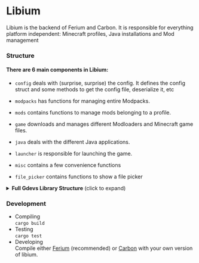 # Libium
Libium is the backend of Ferium and Carbon. It is responsible for everything platform independent: Minecraft profiles, Java installations and Mod management

### Structure
#### There are 6 main components in Libium:
- `config` deals with (surprise, surprise) the config. It defines the config struct and some methods to get the config file, deserialize it, etc
- `modpacks` has functions for managing entire Modpacks.
- `mods` contains functions to manage mods belonging to a profile.
- `game` downloads and manages different Modloaders and Minecraft game files.
- `java` deals with the different Java applications.
- `launcher` is responsible for launching the game.


- `misc` contains a few convenience functions
- `file_picker` contains functions to show a file picker

<details>
  <summary>
  <b>Full Gdevs Library Structure</b> (click to expand)
  </summary>
  <a href="https://github.com">Original</a> -
  <a href="https://github.com">Compact version</a>

```
  ╔════════╗ ╔════════╗     | Interfaces for Libium, both as CLI as GUI.
  ║ Carbon ║ ║ Ferium ║     | Ferium: CLI version written using Clap.
  ╚════╤═══╝ ╚═══╤════╝     | Carbon: GUI version using electron, written in SolidJS
       │         │
       ╰────┬────╯
            │
       ╔════╧════╗          | Libium, the library that does all the platform independent
       ║ Libium  ║          | work, both for Mod loaders as for Mod hosting Platforms.
       ╚════╤════╝          | Manages profiles, launches the game, modifies the config...
            │
╭───────────╯
│
│ ┏━━━━━━━━━━━━━━━━━━━━━━┓  | Extendable Mod loaders, managing Minecraft's inner game
├─┨     Mod loaders      ┃  | files, like metadata, versions and launch commands.
│ ┃╔═══════╗   ╔════════╗┃  |
│ ┃║ Faber ║∙∙∙║ Forgic ║┃  | Faber: Manager for the Fabric Mod Loader
│ ┃╚═══════╝   ╚════════╝┃  | Forgic: Manager for the Forge Mod Loader
│ ┗━━━━━━━━━━┯━━━━━━━━━━━┛
│        ╔═══╧═══╗          | Ludic, the library providing uniform Mod loader objects,
│        ║ Ludic ║          | that get traits in the Mod loader implementations.
│        ╚═══════╝          |
│
│ ┏━━━━━━━━━━━━━━━━━━━━━━━┓ | Extendable Mod hosting platforms, providing everything from
╰─┨      Platforms        ┃ | Mods, Resource Packs, Modpacks and Worlds to Datapacks,
  ┃╔═══════╗   ╔═════════╗┃ | Server Plugins and Shaders.
  ┃║ Furse ║∙∙∙║ Ferinth ║┃ |
  ┃╚═══════╝   ╚═════════╝┃ | Furse: Worker for the CurseForge API
  ┗━━━━━━━━━━┯━━━━━━━━━━━━┛ | Ferinth: Implementation for Modrinth
             │
        ╔════╧════╗         | Dotium, providing uniform Platform objects that then get traits
        ║ Dotium  ║         | in the Platform implementations.
        ╚═════════╝         |
```
</details>

### Development
- Compiling <br/>
  `cargo build`
- Testing <br/>
  `cargo test`
- Developing <br/>
  Compile either [Ferium](https://github.com/gorilla-devs/ferium) (recommended) or [Carbon](https://github.com/gorilla-devs/gdlauncher) with your own version of libium.
